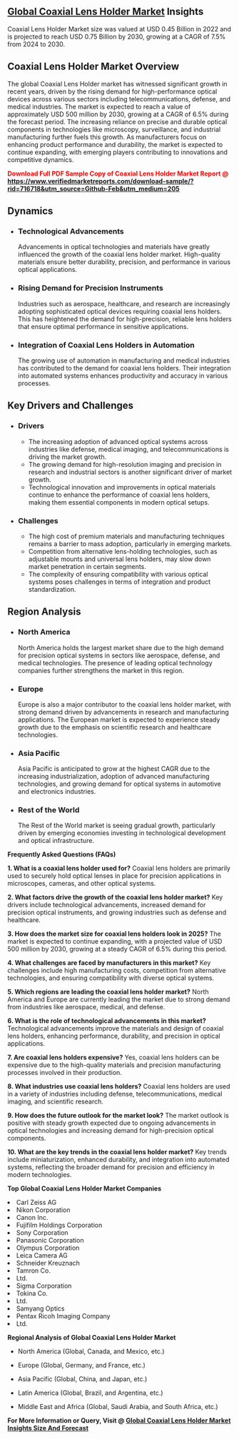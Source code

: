 <h2><a href="https://www.verifiedmarketreports.com/download-sample/?rid=716718&amp;utm_source=Github&amp;utm_medium=205" target="_blank">Global Coaxial Lens Holder Market</a> Insights</h2><p>Coaxial Lens Holder Market size was valued at USD 0.45 Billion in 2022 and is projected to reach USD 0.75 Billion by 2030, growing at a CAGR of 7.5% from 2024 to 2030.</p><p> <h2>Coaxial Lens Holder Market Overview</h2> <p>The global Coaxial Lens Holder market has witnessed significant growth in recent years, driven by the rising demand for high-performance optical devices across various sectors including telecommunications, defense, and medical industries. The market is expected to reach a value of approximately USD 500 million by 2030, growing at a CAGR of 6.5% during the forecast period. The increasing reliance on precise and durable optical components in technologies like microscopy, surveillance, and industrial manufacturing further fuels this growth. As manufacturers focus on enhancing product performance and durability, the market is expected to continue expanding, with emerging players contributing to innovations and competitive dynamics.</p> <p><strong><p><span class=""><span style="color: #ff0000;"><strong>Download Full PDF Sample Copy of Coaxial Lens Holder Market Report</strong> @ </span><a href="https://www.verifiedmarketreports.com/download-sample/?rid=716718&amp;utm_source=Github-Feb&amp;utm_medium=205" target="_blank">https://www.verifiedmarketreports.com/download-sample/?rid=716718&amp;utm_source=Github-Feb&amp;utm_medium=205</a></span></p></strong></p> <h2>Dynamics</h2> <ul> <li><h3>Technological Advancements</h3> Advancements in optical technologies and materials have greatly influenced the growth of the coaxial lens holder market. High-quality materials ensure better durability, precision, and performance in various optical applications.</li> <li><h3>Rising Demand for Precision Instruments</h3> Industries such as aerospace, healthcare, and research are increasingly adopting sophisticated optical devices requiring coaxial lens holders. This has heightened the demand for high-precision, reliable lens holders that ensure optimal performance in sensitive applications.</li> <li><h3>Integration of Coaxial Lens Holders in Automation</h3> The growing use of automation in manufacturing and medical industries has contributed to the demand for coaxial lens holders. Their integration into automated systems enhances productivity and accuracy in various processes.</li> </ul> <h2>Key Drivers and Challenges</h2> <ul> <li><h3>Drivers</h3> <ul> <li>The increasing adoption of advanced optical systems across industries like defense, medical imaging, and telecommunications is driving the market growth.</li> <li>The growing demand for high-resolution imaging and precision in research and industrial sectors is another significant driver of market growth.</li> <li>Technological innovation and improvements in optical materials continue to enhance the performance of coaxial lens holders, making them essential components in modern optical setups.</li> </ul> </li> <li><h3>Challenges</h3> <ul> <li>The high cost of premium materials and manufacturing techniques remains a barrier to mass adoption, particularly in emerging markets.</li> <li>Competition from alternative lens-holding technologies, such as adjustable mounts and universal lens holders, may slow down market penetration in certain segments.</li> <li>The complexity of ensuring compatibility with various optical systems poses challenges in terms of integration and product standardization.</li> </ul> </li> </ul> <h2>Region Analysis</h2> <ul> <li><h3>North America</h3> North America holds the largest market share due to the high demand for precision optical systems in sectors like aerospace, defense, and medical technologies. The presence of leading optical technology companies further strengthens the market in this region.</li> <li><h3>Europe</h3> Europe is also a major contributor to the coaxial lens holder market, with strong demand driven by advancements in research and manufacturing applications. The European market is expected to experience steady growth due to the emphasis on scientific research and healthcare technologies.</li> <li><h3>Asia Pacific</h3> Asia Pacific is anticipated to grow at the highest CAGR due to the increasing industrialization, adoption of advanced manufacturing technologies, and growing demand for optical systems in automotive and electronics industries.</li> <li><h3>Rest of the World</h3> The Rest of the World market is seeing gradual growth, particularly driven by emerging economies investing in technological development and optical infrastructure.</li> </ul> <p><strong>Frequently Asked Questions (FAQs)</strong></p> <p><strong>1. What is a coaxial lens holder used for?</strong> Coaxial lens holders are primarily used to securely hold optical lenses in place for precision applications in microscopes, cameras, and other optical systems.</p> <p><strong>2. What factors drive the growth of the coaxial lens holder market?</strong> Key drivers include technological advancements, increased demand for precision optical instruments, and growing industries such as defense and healthcare.</p> <p><strong>3. How does the market size for coaxial lens holders look in 2025?</strong> The market is expected to continue expanding, with a projected value of USD 500 million by 2030, growing at a steady CAGR of 6.5% during this period.</p> <p><strong>4. What challenges are faced by manufacturers in this market?</strong> Key challenges include high manufacturing costs, competition from alternative technologies, and ensuring compatibility with diverse optical systems.</p> <p><strong>5. Which regions are leading the coaxial lens holder market?</strong> North America and Europe are currently leading the market due to strong demand from industries like aerospace, medical, and defense.</p> <p><strong>6. What is the role of technological advancements in this market?</strong> Technological advancements improve the materials and design of coaxial lens holders, enhancing performance, durability, and precision in optical applications.</p> <p><strong>7. Are coaxial lens holders expensive?</strong> Yes, coaxial lens holders can be expensive due to the high-quality materials and precision manufacturing processes involved in their production.</p> <p><strong>8. What industries use coaxial lens holders?</strong> Coaxial lens holders are used in a variety of industries including defense, telecommunications, medical imaging, and scientific research.</p> <p><strong>9. How does the future outlook for the market look?</strong> The market outlook is positive with steady growth expected due to ongoing advancements in optical technologies and increasing demand for high-precision optical components.</p> <p><strong>10. What are the key trends in the coaxial lens holder market?</strong> Key trends include miniaturization, enhanced durability, and integration into automated systems, reflecting the broader demand for precision and efficiency in modern technologies.</p> </p><p><strong>Top Global Coaxial Lens Holder Market Companies</strong></p><div data-test-id=""><p><li>Carl Zeiss AG</li><li> Nikon Corporation</li><li> Canon Inc.</li><li> Fujifilm Holdings Corporation</li><li> Sony Corporation</li><li> Panasonic Corporation</li><li> Olympus Corporation</li><li> Leica Camera AG</li><li> Schneider Kreuznach</li><li> Tamron Co.</li><li> Ltd.</li><li> Sigma Corporation</li><li> Tokina Co.</li><li> Ltd.</li><li> Samyang Optics</li><li> Pentax Ricoh Imaging Company</li><li> Ltd.</li></p><div><strong>Regional Analysis of&nbsp;Global Coaxial Lens Holder Market</strong></div><ul><li dir="ltr"><p dir="ltr">North America&nbsp;(Global, Canada, and Mexico, etc.)</p></li><li dir="ltr"><p dir="ltr">Europe (Global, Germany, and France, etc.)</p></li><li dir="ltr"><p dir="ltr">Asia Pacific&nbsp;(Global, China, and Japan, etc.)</p></li><li dir="ltr"><p dir="ltr">Latin America&nbsp;(Global, Brazil, and Argentina, etc.)</p></li><li dir="ltr">Middle East and Africa&nbsp;(Global, Saudi Arabia, and South Africa, etc.)</li></ul><p><strong>For More Information or Query, Visit @&nbsp;</strong><strong><a href="https://www.verifiedmarketreports.com/product/coaxial-lens-holder-market/?utm_source=Github&amp;utm_medium=205" target="_blank">Global Coaxial Lens Holder Market Insights Size And Forecast</a></strong></p></div>
